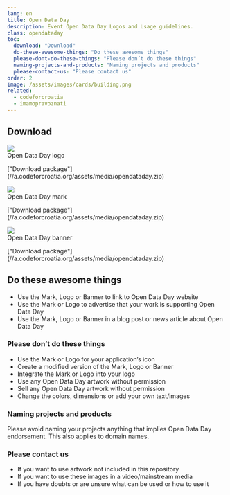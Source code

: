 ```yaml
---
lang: en
title: Open Data Day
description: Event Open Data Day Logos and Usage guidelines.
class: opendataday
toc:
  download: "Download"
  do-these-awesome-things: "Do these awesome things"
  please-dont-do-these-things: "Please don’t do these things"
  naming-projects-and-products: "Naming projects and products"
  please-contact-us: "Please contact us"
order: 2
image: /assets/images/cards/building.png
related:
  - codeforcroatia
  - imamopravoznati
---
```


## Download

<aside markdown="1" class="pquote">
  <img src="https://images.weserv.nl/?url=//a.codeforcroatia.org/assets/media/opendataday/logo-odd.png&w=668&h=375&output=png&fit=inside" class="media-preview"><br>
  Open Data Day logo
  <p markdown="1" class="pquote-credit">
   ["Download package"](//a.codeforcroatia.org/assets/media/opendataday.zip)
  </p>
</aside>

<aside markdown="1" class="pquote">
  <img src="https://images.weserv.nl/?url=//a.codeforcroatia.org/assets/media/opendataday/mark-odd.png&w=668&h=375&output=png&fit=inside" class="media-preview"><br>
  Open Data Day mark
  <p markdown="1" class="pquote-credit">
   ["Download package"](//a.codeforcroatia.org/assets/media/opendataday.zip)
  </p>
</aside>

<aside markdown="1" class="pquote">
  <img src="https://images.weserv.nl/?url=//a.codeforcroatia.org/assets/media/opendataday/banner-odd.png&w=668&h=375&output=png&fit=inside" class="media-preview"><br>
  Open Data Day banner
  <p markdown="1" class="pquote-credit">
   ["Download package"](//a.codeforcroatia.org/assets/media/opendataday.zip)
  </p>
</aside>

## Do these awesome things

* Use the Mark, Logo or Banner to link to Open Data Day website
* Use the Mark or Logo to advertise that your work is supporting Open Data Day
* Use the Mark, Logo or Banner in a blog post or news article about Open Data Day

### Please don’t do these things

* Use the Mark or Logo for your application’s icon
* Create a modified version of the Mark, Logo or Banner
* Integrate the Mark or Logo into your logo
* Use any Open Data Day artwork without permission
* Sell any Open Data Day artwork without permission
* Change the colors, dimensions or add your own text/images

### Naming projects and products

Please avoid naming your projects anything that implies Open Data Day endorsement. This also applies to domain names.

### Please contact us

* If you want to use artwork not included in this repository
* If you want to use these images in a video/mainstream media
* If you have doubts or are unsure what can be used or how to use it
